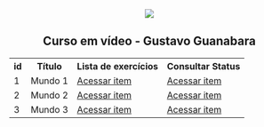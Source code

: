 <div align="center">

<img src="https://user-images.githubusercontent.com/62166753/195313507-6c6fcea0-ef5d-4cc0-a1af-683fd8215836.png">

 <!-- -----------------------------------------------
Adicionar novo item:

<td>Titulo	</td>
<td>Curso em vídeo</td><td><a href="lista">Acessar</a></td>
<td><a href="statusd">Acessar</a></td></tr>

----------------------------------------------- -->


<!-------------------------- CURSO EM VIDEO ------------------------->
 
 <H2> Curso em vídeo - Gustavo Guanabara  </h2>
 
 <table class="gn-seletable">
<tbody><tr>
<th>id</th>
<th>Título</th><th>Lista de exercícios</th><th>Consultar Status</th></tr>
<tr>
<td>1</td>
<td>Mundo 1 </td><td><a href="https://github.com/RayaneGomes97/Exercicios_Python/blob/main/Curso%20em%20video/Mundo%201/Lista_mundo1.md"> Acessar item </a></td><td><a href="https://github.com/RayaneGomes97/Exercicios_Python/blob/main/Curso%20em%20video/Mundo%201/status.md"> Acessar item </a></td></tr>
<tr><td>2</td><td>Mundo 2</td><td><a href="https://github.com/RayaneGomes97/Exercicios_Python/blob/main/Curso%20em%20video/Mundo%202/Lista_mundo2.md"> Acessar item </a></td><td><a href="https://github.com/RayaneGomes97/Exercicios_Python/blob/main/Curso%20em%20video/Mundo%202/status.md"> Acessar item </a></td></tr><tr><td>3</td><td>Mundo 3</td><td><a href="https://github.com/RayaneGomes97/Exercicios_Python/blob/main/Curso%20em%20video/Mundo%203/Lista_mundo3.md"> Acessar item </a></td><td><a href="https://github.com/RayaneGomes97/Exercicios_Python/blob/main/Curso%20em%20video/Mundo%203/status.md"> Acessar item </a></td></tr></tbody></table>
 

  <!-------------------------- KAGGLE - INTRODUÇÃO A ANALISE DE DADOS ------------------------->


  </div>
